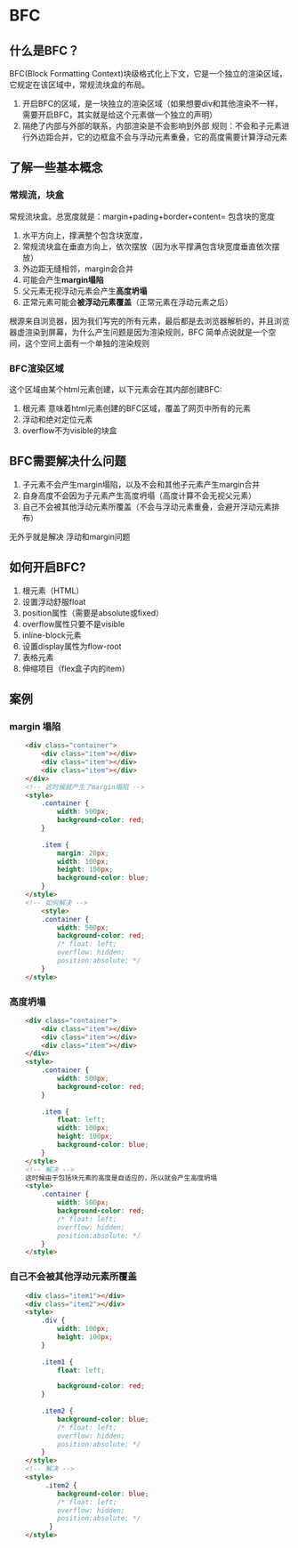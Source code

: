 # BFC

## 什么是BFC？

BFC(Block Formatting Context)块级格式化上下文，它是一个独立的渲染区域，它规定在该区域中，常规流块盒的布局。

1. 开启BFC的区域，是一块独立的渲染区域（如果想要div和其他渲染不一样，需要开启BFC，其实就是给这个元素做一个独立的声明）
2. 隔绝了内部与外部的联系，内部渲染是不会影响到外部
规则：不会和子元素进行外边距合并，它的边框盒不会与浮动元素重叠，它的高度需要计算浮动元素

## 了解一些基本概念

### 常规流，块盒

常规流块盒。总宽度就是：margin+pading+border+content= 包含块的宽度

1. 水平方向上，撑满整个包含块宽度，
2. 常规流块盒在垂直方向上，依次摆放（因为水平撑满包含块宽度垂直依次摆放）
3. 外边距无缝相邻，margin会合并
4. 可能会产生**margin塌陷**
5. 父元素无视浮动元素会产生**高度坍塌**
6. 正常元素可能会**被浮动元素覆盖**（正常元素在浮动元素之后）

根源来自浏览器，因为我们写完的所有元素，最后都是去浏览器解析的，并且浏览器虚渲染到屏幕，为什么产生问题是因为渲染规则，BFC 简单点说就是一个空间，这个空间上面有一个单独的渲染规则

### BFC渲染区域

这个区域由某个html元素创建，以下元素会在其内部创建BFC:

1. 根元素 意味着html元素创建的BFC区域，覆盖了网页中所有的元素
2. 浮动和绝对定位元素
3. overflow不为visible的块盒

## BFC需要解决什么问题

1. 子元素不会产生margin塌陷，以及不会和其他子元素产生margin合并
2. 自身高度不会因为子元素产生高度坍塌（高度计算不会无视父元素）
3. 自己不会被其他浮动元素所覆盖（不会与浮动元素重叠，会避开浮动元素排布）

无外乎就是解决 浮动和margin问题

## 如何开启BFC?

1. 根元素（HTML）
2. 设置浮动舒服float
3. position属性（需要是absolute或fixed）
4. overflow属性只要不是visible
5. inline-block元素
6. 设置display属性为flow-root
7. 表格元素
8. 伸缩项目（flex盒子内的item）

## 案例

### margin 塌陷

```html
    <div class="container">
        <div class="item"></div>
        <div class="item"></div>
        <div class="item"></div>
    </div>
    <!-- 这时候就产生了margin塌陷 -->
    <style>
        .container {
            width: 500px;
            background-color: red;
        }
    
        .item {
            margin: 20px;
            width: 100px;
            height: 100px;
            background-color: blue;
        }
    </style>
    <!-- 如何解决 -->
        <style>
        .container {
            width: 500px;
            background-color: red;
            /* float: left;
            overflow: hidden;
            position:absolute; */
        }
    </style>

```

### 高度坍塌

```html
    <div class="container">
        <div class="item"></div>
        <div class="item"></div>
        <div class="item"></div>
    </div>
    <style>
        .container {
            width: 500px;
            background-color: red;
        }
    
        .item {
            float: left;
            width: 100px;
            height: 100px;
            background-color: blue;
        }
    </style>
    <!-- 解决 -->
    这时候由于包括块元素的高度是自适应的，所以就会产生高度坍塌
    <style>
        .container {
            width: 500px;
            background-color: red;
            /* float: left;
            overflow: hidden;
            position:absolute; */
        }
    </style>

```

### 自己不会被其他浮动元素所覆盖

```html
    <div class="item1"></div>
    <div class="item2"></div>
    <style>
        .div {
            width: 100px;
            height: 100px;
        }
    
        .item1 {
            float: left;

            background-color: red;
        }
    
        .item2 {
            background-color: blue;
            /* float: left;
            overflow: hidden;
            position:absolute; */
        }
    </style>
    <!-- 解决 -->
    <style>
         .item2 {
            background-color: blue;
            /* float: left;
            overflow: hidden;
            position:absolute; */
          }
    </style>

```
